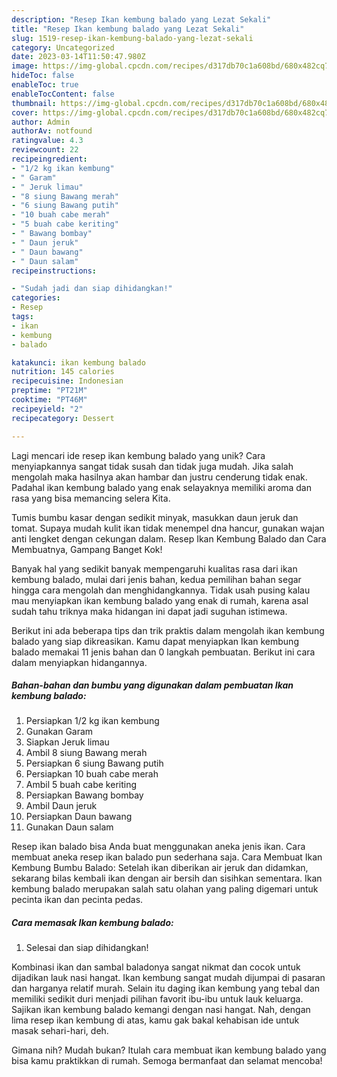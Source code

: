 ```yaml
---
description: "Resep Ikan kembung balado yang Lezat Sekali"
title: "Resep Ikan kembung balado yang Lezat Sekali"
slug: 1519-resep-ikan-kembung-balado-yang-lezat-sekali
category: Uncategorized
date: 2023-03-14T11:50:47.980Z
image: https://img-global.cpcdn.com/recipes/d317db70c1a608bd/680x482cq70/ikan-kembung-balado-foto-resep-utama.jpg
hideToc: false
enableToc: true
enableTocContent: false
thumbnail: https://img-global.cpcdn.com/recipes/d317db70c1a608bd/680x482cq70/ikan-kembung-balado-foto-resep-utama.jpg
cover: https://img-global.cpcdn.com/recipes/d317db70c1a608bd/680x482cq70/ikan-kembung-balado-foto-resep-utama.jpg
author: Admin
authorAv: notfound
ratingvalue: 4.3
reviewcount: 22
recipeingredient:
- "1/2 kg ikan kembung"
- " Garam"
- " Jeruk limau"
- "8 siung Bawang merah"
- "6 siung Bawang putih"
- "10 buah cabe merah"
- "5 buah cabe keriting"
- " Bawang bombay"
- " Daun jeruk"
- " Daun bawang"
- " Daun salam"
recipeinstructions:

- "Sudah jadi dan siap dihidangkan!"
categories:
- Resep
tags:
- ikan
- kembung
- balado

katakunci: ikan kembung balado 
nutrition: 145 calories
recipecuisine: Indonesian
preptime: "PT21M"
cooktime: "PT46M"
recipeyield: "2"
recipecategory: Dessert

---
```





Lagi mencari ide resep ikan kembung balado yang unik? Cara menyiapkannya sangat tidak susah dan tidak juga mudah. Jika salah mengolah maka hasilnya akan hambar dan justru cenderung tidak enak. Padahal ikan kembung balado yang enak selayaknya memiliki aroma dan rasa yang bisa memancing selera Kita.





Tumis bumbu kasar dengan sedikit minyak, masukkan daun jeruk dan tomat. Supaya mudah kulit ikan tidak menempel dna hancur, gunakan wajan anti lengket dengan cekungan dalam. Resep Ikan Kembung Balado dan Cara Membuatnya, Gampang Banget Kok!

Banyak hal yang sedikit banyak mempengaruhi kualitas rasa dari ikan kembung balado, mulai dari jenis bahan, kedua pemilihan bahan segar hingga cara mengolah dan menghidangkannya. Tidak usah pusing kalau mau menyiapkan ikan kembung balado yang enak di rumah, karena asal sudah tahu triknya maka hidangan ini dapat jadi suguhan istimewa.






Berikut ini ada beberapa tips dan trik praktis dalam mengolah ikan kembung balado yang siap dikreasikan. Kamu dapat menyiapkan Ikan kembung balado memakai 11 jenis bahan dan 0 langkah pembuatan. Berikut ini cara dalam menyiapkan hidangannya.

<!--inarticleads1-->

##### Bahan-bahan dan bumbu yang digunakan dalam pembuatan Ikan kembung balado:

1. Persiapkan 1/2 kg ikan kembung
1. Gunakan  Garam
1. Siapkan  Jeruk limau
1. Ambil 8 siung Bawang merah
1. Persiapkan 6 siung Bawang putih
1. Persiapkan 10 buah cabe merah
1. Ambil 5 buah cabe keriting
1. Persiapkan  Bawang bombay
1. Ambil  Daun jeruk
1. Persiapkan  Daun bawang
1. Gunakan  Daun salam


Resep ikan balado bisa Anda buat menggunakan aneka jenis ikan. Cara membuat aneka resep ikan balado pun sederhana saja. Cara Membuat Ikan Kembung Bumbu Balado: Setelah ikan diberikan air jeruk dan didamkan, sekarang bilas kembali ikan dengan air bersih dan sisihkan sementara. Ikan kembung balado merupakan salah satu olahan yang paling digemari untuk pecinta ikan dan pecinta pedas. 

<!--inarticleads2-->

##### Cara memasak Ikan kembung balado:


1. Selesai dan siap dihidangkan!

Kombinasi ikan dan sambal baladonya sangat nikmat dan cocok untuk dijadikan lauk nasi hangat. Ikan kembung sangat mudah dijumpai di pasaran dan harganya relatif murah. Selain itu daging ikan kembung yang tebal dan memiliki sedikit duri menjadi pilihan favorit ibu-ibu untuk lauk keluarga. Sajikan ikan kembung balado kemangi dengan nasi hangat. Nah, dengan lima resep ikan kembung di atas, kamu gak bakal kehabisan ide untuk masak sehari-hari, deh. 

Gimana nih? Mudah bukan? Itulah cara membuat ikan kembung balado yang bisa kamu praktikkan di rumah. Semoga bermanfaat dan selamat mencoba!
